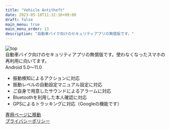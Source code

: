 ```yaml
---
title: "Vehicle Antitheft"
date: 2023-05-18T11:32:16+09:00
draft: false
main_menu: true
main_menu_order: 13
description: "自動車バイク向けのセキュリティアプリの無償版です。"
---
```

![top](/image/2023-07-30-va.png)  
自動車バイク向けのセキュリティアプリの無償版です。使わなくなったスマホの再利用に向いてます。  
Android 5.0〜11.0  
- 振動検知によるアクションに対応  
- 振動レベルの自動設定マニュアル設定に対応  
- ご自身で用意したサウンドによるアラームに対応  
- Bluetoothを利用した本人確認に対応  
- GPSによるトラッキングに対応（Googleの機能です）  

[専用ページに移動](https://sites.google.com/view/vehicle-antitheft/)  
[プライバシーポリシー](https://sites.google.com/view/vehicle-antitheft/privacy-policy/)  
